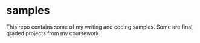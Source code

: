 # samples
This repo contains some of my writing and coding samples. Some are final, graded projects from my coursework.
